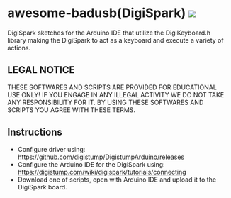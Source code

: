 # awesome-badusb(DigiSpark) <img src = 'https://camo.githubusercontent.com/abb97269de2982c379cbc128bba93ba724d8822bfbe082737772bd4feb59cb54/68747470733a2f2f63646e2e7261776769742e636f6d2f73696e647265736f726875732f617765736f6d652f643733303566333864323966656437386661383536353265336136336531353464643865383832392f6d656469612f62616467652e737667'></img>
  DigiSpark sketches for the Arduino IDE that utilize the DigiKeyboard.h library making the DigiSpark to act as a keyboard and execute a variety of actions.

## LEGAL NOTICE
THESE SOFTWARES AND SCRIPTS ARE PROVIDED FOR EDUCATIONAL USE ONLY! IF YOU ENGAGE IN ANY ILLEGAL ACTIVITY WE DO NOT TAKE ANY RESPONSIBILITY FOR IT. BY USING THESE SOFTWARES AND SCRIPTS YOU AGREE WITH THESE TERMS.

## Instructions
- Configure driver using: https://github.com/digistump/DigistumpArduino/releases
- Configure the Arduino IDE for the DigiSpark using: https://digistump.com/wiki/digispark/tutorials/connecting
- Download one of scripts, open with Arduino IDE and upload it to the DigiSpark board.
